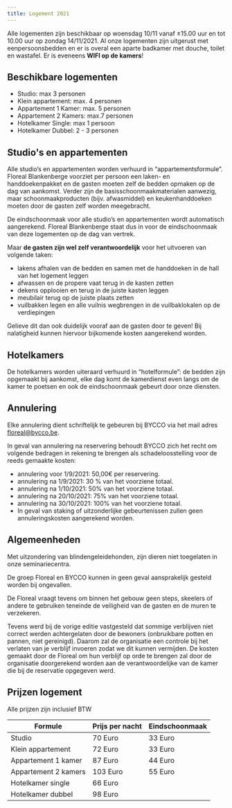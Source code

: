 ```yaml
---
title: Logement 2021
---
```


Alle logementen zijn beschikbaar op woensdag 10/11 vanaf ±15.00 uur en tot 10.00 uur op zondag 14/11/2021.
Al onze logementen zijn uitgerust met eenpersoonsbedden en er is overal een aparte badkamer met douche, toilet en wastafel. Er is eveneens **WIFI op de kamers**!

## Beschikbare logementen
 - Studio: max 3 personen
 - Klein appartement: max. 4 personen
 - Appartement 1 Kamer: max. 5 personen
 - Appartement 2 Kamers: max.7 personen
 - Hotelkamer Single: max 1 persoon
 - Hotelkamer Dubbel: 2 - 3 personen

## Studio's en appartementen
Alle studio’s en appartementen worden verhuurd in “appartementsformule”.   Floreal Blankenberge voorziet per persoon een laken- en handdoekenpakket en de gasten moeten zelf de bedden opmaken op de dag van aankomst.  Verder zijn de
basisschoonmaakmaterialen aanwezig, maar schoonmaakproducten (bijv. afwasmiddel) en keukenhanddoeken moeten door de gasten zelf worden meegebracht.

De eindschoonmaak voor alle studio’s en appartementen wordt automatisch aangerekend.  Floreal Blankenberge staat dus in voor de eindschoonmaak van deze logementen op de dag van vertrek.

Maar **de gasten zijn wel zelf verantwoordelijk** voor het uitvoeren van volgende taken:
- lakens afhalen van de bedden en samen met de handdoeken in de hall van het logement leggen
- afwassen en de propere vaat terug in de kasten zetten
- dekens opplooien en terug in de juiste kasten leggen
- meubilair terug op de juiste plaats zetten
- vuilbakken legen en alle vuilnis wegbrengen in de vuilbaklokalen op de verdiepingen

Gelieve dit dan ook duidelijk vooraf aan de gasten door te geven!
Bij nalatigheid kunnen hiervoor bijkomende kosten aangerekend worden.

## Hotelkamers
De hotelkamers worden uiteraard verhuurd in “hotelformule”: de bedden zijn opgemaakt bij aankomst, elke dag komt de kamerdienst even langs om de kamer te poetsen en ook de eindschoonmaak gebeurt door onze diensten.

## Annulering

Elke annulering dient schriftelijk te gebeuren bij BYCCO via het mail adres floreal@bycco.be.

In geval van annulering na reservering behoudt BYCCO zich het recht om volgende bedragen in rekening te brengen als schadeloosstelling voor de reeds gemaakte kosten:
-   annulering voor 1/9/2021: 50,00€ per reservering.
-   annulering na 1/9/2021: 30 % van het voorziene totaal.
-   annulering na 1/10/2021: 50% van het voorziene totaal.
-   annulering na 20/10/2021: 75% van het voorziene totaal.
-   annulering na 30/10/2021: 100% van het voorziene totaal.
-   In geval van staking of uitzonderlijke gebeurtenissen zullen geen annuleringskosten aangerekend worden.

## Algemeenheden

Met uitzondering van blindengeleidehonden, zijn dieren niet toegelaten in onze seminariecentra.

De groep Floreal en BYCCO kunnen in geen geval aansprakelijk gesteld worden bij ongevallen.

De Floreal vraagt tevens om binnen het gebouw geen steps, skeelers of andere te gebruiken teneinde de veiligheid van de gasten en de muren te verzekeren.  

Tevens werd bij de vorige editie vastgesteld dat sommige verblijven niet correct werden achtergelaten door de bewoners (onbruikbare potten en pannen, niet gereinigd).  Daarom zal de organisatie een controle bij het verlaten van je verblijf invoeren zodat we dit kunnen vermijden.  De kosten gemaakt door de Floreal om hun verblijf op orde te brengen zal door de organisatie doorgerekend worden aan de verantwoordelijke van de kamer die bij de reservatie opgegeven werd.

## Prijzen logement
Alle prijzen zijn inclusief BTW

|Formule|Prijs per nacht|Eindschoonmaak|
|---|---|---|
|Studio|70 Euro|33 Euro|
|Klein appartement|72 Euro|33 Euro|
|Appartement 1 kamer|87 Euro|44 Euro|
|Appartement 2 kamers|103 Euro|55 Euro|
|Hotelkamer single|66 Euro||
|Hotelkamer dubbel|98 Euro||
<!--stackedit_data:
eyJoaXN0b3J5IjpbLTI3MjQ0MzMwMCwtNjc3NjI2MjAyLDExMj
gxODMwMDUsMTMwMjE3ODg4NywtNDI5NTQ1MzM5LDU3MzE0ODUz
OF19
-->